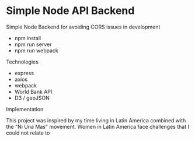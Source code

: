 # Simple Node API Backend

Simple Node Backend for avoiding CORS issues in development
- npm install
- npm run server
- npm run webpack

Technologies
- express
- axios
- webpack
- World Bank API
- D3 / geoJSON

Implementation

This project was inspired by my time living in Latin America combined with the "Ni Una Mas" movement. Women in Latin America face challenges that I could not relate to 